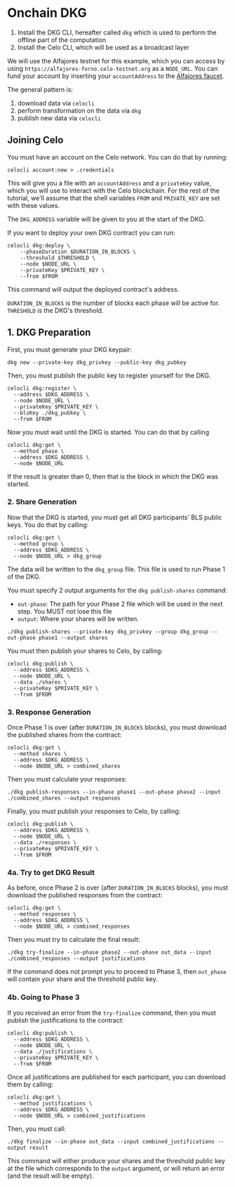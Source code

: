 # Onchain DKG

1. Install the DKG CLI, hereafter called `dkg` which is used to perform the offline part of the computation
2. Install the Celo CLI, which will be used as a broadcast layer

We will use the Alfajores testnet for this example, which you can access by using `https://alfajores-forno.celo-testnet.org` as a `NODE_URL`. You can fund your account by inserting your `accountAddress` to the [Alfajores faucet](https://celo.org/developers/faucet).

The general pattern is: 
1. download data via `celocli`
2. perform transformation on the data via `dkg`
3. publish new data via `celocli`

## Joining Celo

You must have an account on the Celo network. You can do that by running:

`celocli account:new > .credentials`

This will give you a file with an `accountAddress` and a `privateKey` value, which you will use
to interact with the Celo blockchain. For the rest of the tutorial, we'll assume that the shell variables
`FROM` and `PRIVATE_KEY` are set with these values.

The `DKG_ADDRESS` variable will be given to you at the start of the DKG. 

If you want to deploy your own DKG contract you can run:

```
celocli dkg:deploy \
    --phaseDuration $DURATION_IN_BLOCKS \
    --threshold $THRESHOLD \
    --node $NODE_URL \
    --privateKey $PRIVATE_KEY \
    --from $FROM
```

This command will output the deployed contract's address.

`DURATION_IN_BLOCKS` is the number of blocks each phase will be active for.
`THRESHOLD` is the DKG's threshold.

## 1. DKG Preparation

First, you must generate your DKG keypair:

```
dkg new --private-key dkg_privkey --public-key dkg_pubkey
```

Then, you must publish the public key to register yourself for the DKG.

```
celocli dkg:register \
  --address $DKG_ADDRESS \
  --node $NODE_URL \
  --privateKey $PRIVATE_KEY \
  --blsKey ./dkg_pubkey \
  --from $FROM
```

Now you must wait until the DKG is started. You can do that by calling

```
celocli dkg:get \
  --method phase \
  --address $DKG_ADDRESS \
  --node $NODE_URL
```

If the result is greater than 0, then that is the block in which the DKG was started.

### 2. Share Generation

Now that the DKG is started, you must get all DKG participants' BLS public keys. You do that
by calling:

```
celocli dkg:get \
  --method group \
  --address $DKG_ADDRESS \
  --node $NODE_URL > dkg_group
```

The data will be written to the `dkg_group` file. This file is used to run Phase 1 of the DKG. 

You must specify 2 output arguments for the `dkg publish-shares` command:
- `out-phase`: The path for your Phase 2 file which will be used in the next step. You MUST
not lose this file
- `output`: Where your shares will be written.

```
./dkg publish-shares --private-key dkg_privkey --group dkg_group --out-phase phase1 --output shares
```

You must then publish your shares to Celo, by calling:

```
celocli dkg:publish \
  --address $DKG_ADDRESS \
  --node $NODE_URL \
  --data ./shares \
  --privateKey $PRIVATE_KEY \
  --from $FROM
```

### 3. Response Generation

Once Phase 1 is over (after `DURATION_IN_BLOCKS` blocks), you must download
the published shares from the contract:

```
celocli dkg:get \
  --method shares \
  --address $DKG_ADDRESS \
  --node $NODE_URL > combined_shares
```

Then you must calculate your responses:

```
./dkg publish-responses --in-phase phase1 --out-phase phase2 --input ./combined_shares --output responses
```

Finally, you must publish your responses to Celo, by calling:

```
celocli dkg:publish \
  --address $DKG_ADDRESS \
  --node $NODE_URL \
  --data ./responses \
  --privateKey $PRIVATE_KEY \
  --from $FROM
```

### 4a. Try to get DKG Result 

As before, once Phase 2 is over (after `DURATION_IN_BLOCKS` blocks), you must download
the published responses from the contract:

```
celocli dkg:get \
  --method responses \
  --address $DKG_ADDRESS \
  --node $NODE_URL > combined_responses
```

Then you must try to calculate the final result:

```
./dkg try-finalize --in-phase phase2 --out-phase out_data --input ./combined_responses --output justifications
```

If the command does not prompt you to proceed to Phase 3, then `out_phase` will contain your share and the threshold public key.

### 4b. Going to Phase 3

If you received an error from the `try-finalize` command, then you must publish the justifications to the contract:

```
celocli dkg:publish \
  --address $DKG_ADDRESS \
  --node $NODE_URL \
  --data ./justifications \
  --privateKey $PRIVATE_KEY \
  --from $FROM
```

Once all justifications are published for each participant, you can download them by calling:

```
celocli dkg:get \
  --method justifications \
  --address $DKG_ADDRESS \
  --node $NODE_URL > combined_justifications
```

Then, you must call:

```
./dkg finalize --in-phase out_data --input combined_justifications --output result
```

This command will either produce your shares and the threshold public key at the file which corresponds to the `output` argument, or will
return an error (and the result will be empty).
